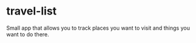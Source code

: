 # travel-list
Small app that allows you to  track places you want to visit and things you want to do there.
